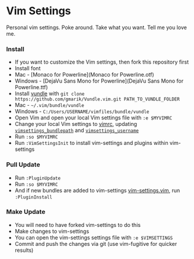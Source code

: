 # Vim Settings

Personal vim settings. Poke around. Take what you want. Tell me you love me.

### Install
- If you want to customize the Vim settings, then fork this repository first
- Install font
 - Mac - [Monaco for Powerline](Monaco for Powerline.otf)
 - Windows - [DejaVu Sans Mono for Powerline](DejaVu Sans Mono for Powerline.ttf)
- Install [vundle](https://github.com/gmarik/vundle) with ``git clone https://github.com/gmarik/Vundle.vim.git PATH_TO_VUNDLE_FOLDER``
 - Mac - ``~/.vim/bundle/vundle``
 - Windows - ``C:/Users/USERNAME/vimfiles/bundle/vundle``
- Open Vim and open your local Vim settings file with ``:e $MYVIMRC``
- Change your local Vim settings to [vimrc](vimrc), updating [``vimsettings_bundlepath``](vimrc#L2) and [``vimsettings_username``](vimrc#L4)
- Run ``:so $MYVIMRC``
- Run ``:VimSettingsInit`` to install vim-settings and plugins within vim-settings

### Pull Update
- Run ``:PluginUpdate``
- Run ``:so $MYVIMRC``
- And if new bundles are added to vim-settings [vim-settings.vim](vim-settings.vim), run ``:PluginInstall``

### Make Update 
- You will need to have forked vim-settings to do this
- Make changes to vim-settings
 - You can open the vim-settings settings file with ``:e $VIMSETTINGS`` 
- Commit and push the changes via git (use vim-fugitive for quicker results)
